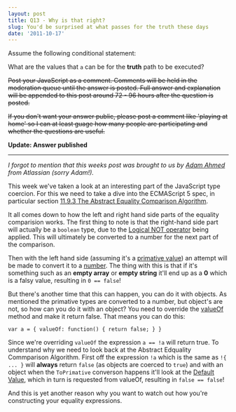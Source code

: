 ```yaml
---
layout: post
title: Q13 - Why is that right?
slug: You'd be surprised at what passes for the truth these days
date: '2011-10-17'
---
```

Assume the following conditional statement:

<script src="https://gist.github.com/1291477.js"> </script>

What are the values that `a` can be for the **truth** path to be executed?

<span style="text-decoration: line-through;">Post your JavaScript as a comment. Comments will be held in the moderation queue until the answer is posted. Full answer and explanation will be appended to this post around 72 - 96 hours after the question is posted.</span>

<span style="text-decoration: line-through;">If you don't want your answer public, please post a comment like 'playing at home' so I can at least guage how many people are participating and whether the questions are useful.</span>

**Update: Answer published**

* * *

*I forgot to mention that this weeks post was brought to us by [Adam Ahmed][1] from Atlassian (sorry Adam!).*

This week we've taken a look at an interesting part of the JavaScript type coercion. For this we need to take a dive into the ECMAScript 5 spec, in particular section [11.9.3 The Abstract Equality Comparison Algorithm][2].

It all comes down to how the left and right hand side parts of the equality comparision works. The first thing to note is that the right-hand side part will actually be a `boolean` type, due to the [Logical NOT operator][3] being applied. This will ultimately be converted to a number for the next part of the comparison.

Then with the left hand side (assuming it's a [primative value][4]) an attempt will be made to convert it to a [number][5]. The thing with this is that if it's something such as an **empty array** or **empty string** it'll end up as a **0** which is a falsy value, resulting in `0 == false`!

But there's another time that this can happen, you can do it with objects. As mentioned the primative types are converted to a number, but object's are not, so how can you do it with an object? You need to override the [valueOf][6] method and make it return false. That means you can do this:

    var a = { valueOf: function() { return false; } }

Since we're overriding `valueOf` the expression `a == !a` will return true. To understand why we need to look back at the Abstract Edquality Commparison Algorithm. First off the expression `!a` which is the same as `!{ ... }` will **always** return `false` (as objects are coerced to `true`) and with an object when the `ToPrimative` converson happens it'll look at the [Default Value][7], which in turn is requested from valueOf, resulting in `false == false`!

And this is yet another reason why you want to watch out how you're constructing your equality expressions.

  [1]: http://twitter.com/#!/hitsthings
  [2]: http://es5.github.com/#x11.9.3
  [3]: http://es5.github.com/#x11.4.9
  [4]: http://es5.github.com/#primitive_value
  [5]: http://es5.github.com/#x9.3
  [6]: http://es5.github.com/#x15.2.4.4
  [7]: http://es5.github.com/#x8.12.8